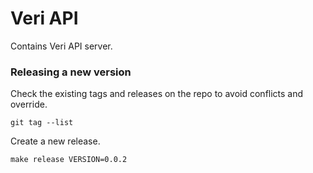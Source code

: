 # Veri API

Contains Veri API server.

### Releasing a new version

Check the existing tags and releases on the repo to avoid conflicts and override.
```
git tag --list
```

Create a new release.

```
make release VERSION=0.0.2
```